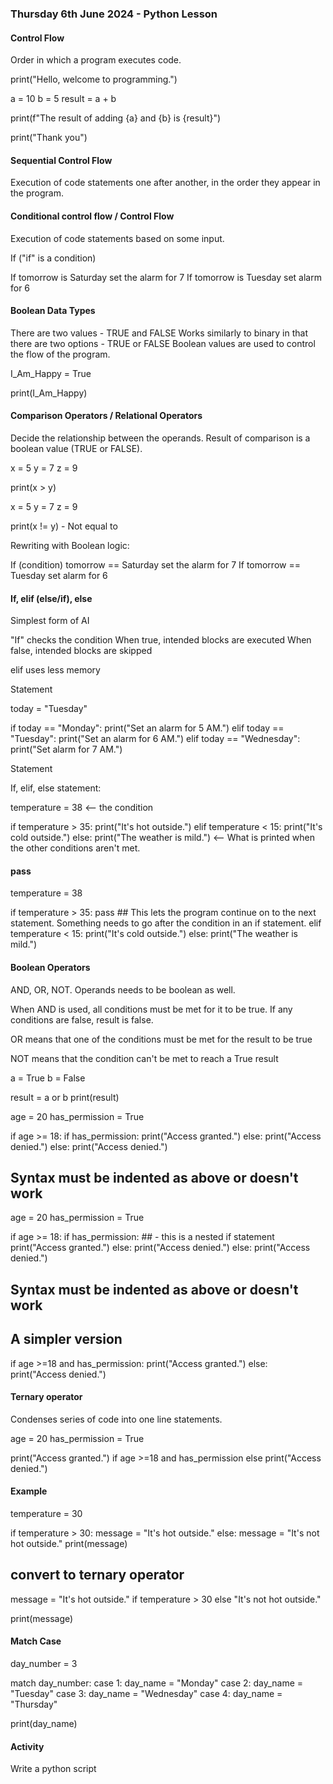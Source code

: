### Thursday 6th June 2024 - Python Lesson


#### Control Flow
Order in which a program executes code.

print("Hello, welcome to programming.")

a = 10
b = 5
result = a + b

print(f"The result of adding {a} and {b} is {result}")

print("Thank you")


#### Sequential Control Flow
Execution of code statements one after another, in the order they appear in the program.

#### Conditional control flow / Control Flow
Execution of code statements based on some input.

If ("if" is a condition) 

If tomorrow is Saturday
    set the alarm for 7
If tomorrow is Tuesday
    set alarm for 6

#### Boolean Data Types

There are two values - TRUE and FALSE
Works similarly to binary in that there are two options - TRUE or FALSE
Boolean values are used to control the flow of the program.

I_Am_Happy = True

print(I_Am_Happy)

#### Comparison Operators / Relational Operators

Decide the relationship between the operands. Result of comparison is a boolean value (TRUE or FALSE).

x = 5
y = 7
z = 9

print(x > y)

x = 5
y = 7
z = 9

print(x != y) - Not equal to


Rewriting with Boolean logic:

If (condition) tomorrow == Saturday
    set the alarm for 7
If tomorrow == Tuesday
    set alarm for 6

#### If, elif (else/if), else
Simplest form of AI

"If" checks the condition
When true, intended blocks are executed
When false, intended blocks are skipped

elif uses less memory

Statement

today = "Tuesday"

if today == "Monday":
    print("Set an alarm for 5 AM.")
elif today == "Tuesday":
    print("Set an alarm for 6 AM.")
elif today == "Wednesday":
    print("Set alarm for 7 AM.")

Statement

If, elif, else statement:

temperature = 38  <-- the condition

if temperature > 35: 
    print("It's hot outside.")
elif temperature < 15:
    print("It's cold outside.")
else:
    print("The weather is mild.") <-- What is printed when the other conditions aren't met.

#### pass

temperature = 38

if temperature > 35:
   pass ## This lets the program continue on to the next statement. Something needs to go after the condition in an if statement.
elif temperature < 15:
    print("It's cold outside.")
else:
    print("The weather is mild.")

#### Boolean Operators

AND, OR, NOT. Operands needs to be boolean as well.

When AND is used, all conditions must be met for it to be true. If any conditions are false, result is false.

OR means that one of the conditions must be met for the result to be true

NOT means that the condition can't be met to reach a True result

a = True
b = False

result = a or b
print(result)



age = 20
has_permission = True

if age >= 18:
    if has_permission:
        print("Access granted.")
    else:
        print("Access denied.")
else:
    print("Access denied.")
## Syntax must be indented as above or doesn't work ##

age = 20
has_permission = True

if age >= 18:
    if has_permission: ## - this is a nested if statement
        print("Access granted.")
    else:
        print("Access denied.")
else:
    print("Access denied.")
## Syntax must be indented as above or doesn't work ##

## A simpler version ##

if age >=18 and has_permission:
    print("Access granted.")
else:
    print("Access denied.")

#### Ternary operator
Condenses series of code into one line statements.

age = 20
has_permission = True


print("Access granted.") if age >=18 and has_permission else print("Access denied.")

#### Example 

temperature = 30

if temperature > 30:
    message = "It's hot outside."
else:
    message = "It's not hot outside."
print(message)

## convert to ternary operator ##

message = "It's hot outside." if temperature > 30 else "It's not hot outside."

print(message)

#### Match Case

day_number = 3

match day_number:
    case 1:
        day_name = "Monday"
    case 2:
        day_name = "Tuesday"
    case 3:
        day_name = "Wednesday"
    case 4:
        day_name = "Thursday"

print(day_name)

#### Activity 

Write a python script